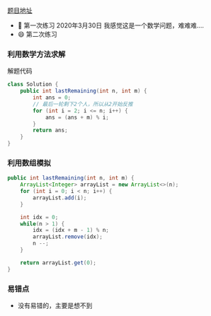 [题目地址](https://leetcode-cn.com/problems/yuan-quan-zhong-zui-hou-sheng-xia-de-shu-zi-lcof/)



- :slightly_smiling_face: 第一次练习 2020年3月30日 我感觉这是一个数学问题，难难难....
- :smile: 第二次练习 



### 利用数学方法求解

解题代码

```java
class Solution {
    public int lastRemaining(int n, int m) {
        int ans = 0;
        // 最后一轮剩下2个人，所以从2开始反推
        for (int i = 2; i <= n; i++) {
            ans = (ans + m) % i;
        }
        return ans;
    }
}
```



### 利用数组模拟

```java
public int lastRemaining(int n, int m) {
    ArrayList<Integer> arrayList = new ArrayList<>(n);
    for (int i = 0; i < n; i++) {
        arrayList.add(i);
    }

    int idx = 0;
    while(n > 1) {
        idx = (idx + m - 1) % n;
        arrayList.remove(idx);
        n --;
    }

    return arrayList.get(0);
}
```



### 易错点

- 没有易错的，主要是想不到
